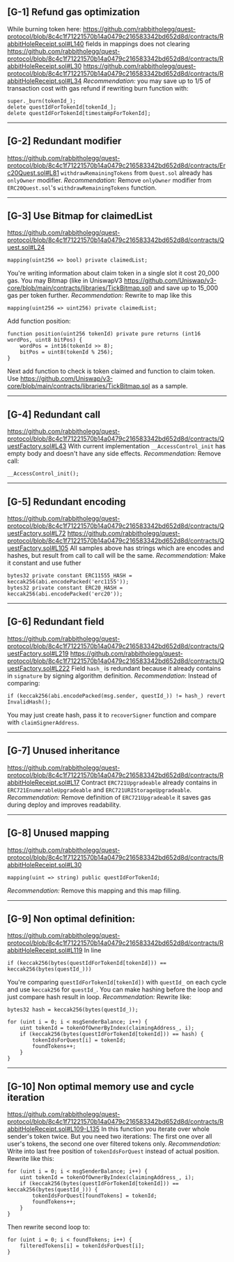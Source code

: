 ## [G-1]  Refund gas optimization

While burning token here:
https://github.com/rabbitholegg/quest-protocol/blob/8c4c1f71221570b14a0479c216583342bd652d8d/contracts/RabbitHoleReceipt.sol#L140
fields in mappings does not clearing
https://github.com/rabbitholegg/quest-protocol/blob/8c4c1f71221570b14a0479c216583342bd652d8d/contracts/RabbitHoleReceipt.sol#L30
https://github.com/rabbitholegg/quest-protocol/blob/8c4c1f71221570b14a0479c216583342bd652d8d/contracts/RabbitHoleReceipt.sol#L34
*Recommendation:*
you may save up to 1/5 of transaction cost with gas refund if rewriting burn function with:

```solidity
super._burn(tokenId_);
delete questIdForTokenId[tokenId_];
delete questIdForTokenId[timestampForTokenId];
```

----

## [G-2]  Redundant modifier

https://github.com/rabbitholegg/quest-protocol/blob/8c4c1f71221570b14a0479c216583342bd652d8d/contracts/Erc20Quest.sol#L81
```withdrawRemainingTokens``` from ```Quest.sol``` already has ```onlyOwner``` modifier.
*Recommendation:*
Remove ```onlyOwner``` modifier from ```ERC20Quest.sol```'s ```withdrawRemainingTokens```
function.


----

## [G-3]  Use Bitmap for claimedList

https://github.com/rabbitholegg/quest-protocol/blob/8c4c1f71221570b14a0479c216583342bd652d8d/contracts/Quest.sol#L24

```solidity
mapping(uint256 => bool) private claimedList;
```

You're writing information about claim token in a single slot it cost 20_000 gas.
You may Bitmap (like in
UniswapV3 https://github.com/Uniswap/v3-core/blob/main/contracts/libraries/TickBitmap.sol) and save
up to 15_000 gas per token further.
*Recommendation:*
Rewrite to map like this

```solidity
mapping(uint256 => uint256) private claimedList;
``` 

Add function position:

```solidity
function position(uint256 tokenId) private pure returns (int16 wordPos, uint8 bitPos) {
    wordPos = int16(tokenId >> 8);
    bitPos = uint8(tokenId % 256);
}
```

Next add function to check is token claimed and function to claim token.
Use https://github.com/Uniswap/v3-core/blob/main/contracts/libraries/TickBitmap.sol as a sample.

----

## [G-4]  Redundant call

https://github.com/rabbitholegg/quest-protocol/blob/8c4c1f71221570b14a0479c216583342bd652d8d/contracts/QuestFactory.sol#L43
With current implementation ```__AccessControl_init``` has empty body and doesn't have any side
effects.
*Recommendation:*
Remove call:

```solidity
__AccessControl_init();
```

----

## [G-5]  Redundant encoding

https://github.com/rabbitholegg/quest-protocol/blob/8c4c1f71221570b14a0479c216583342bd652d8d/contracts/QuestFactory.sol#L72
https://github.com/rabbitholegg/quest-protocol/blob/8c4c1f71221570b14a0479c216583342bd652d8d/contracts/QuestFactory.sol#L105
All samples above has strings which are encodes and hashes, but result from call to call will be
the same.
*Recommendation:*
Make it constant and use futher

```solidity
bytes32 private constant ERC11555_HASH = keccak256(abi.encodePacked('erc1155'));
bytes32 private constant ERC20_HASH = keccak256(abi.encodePacked('erc20')); 
```

----

## [G-6]  Redundant field

https://github.com/rabbitholegg/quest-protocol/blob/8c4c1f71221570b14a0479c216583342bd652d8d/contracts/QuestFactory.sol#L219
https://github.com/rabbitholegg/quest-protocol/blob/8c4c1f71221570b14a0479c216583342bd652d8d/contracts/QuestFactory.sol#L222
Field ```hash_``` is redundant because it already contains in ```signature``` by signing
algorithm definition.
*Recommendation*:
Instead of comparing:

```solidity
if (keccak256(abi.encodePacked(msg.sender, questId_)) != hash_) revert InvalidHash();
```  

You may just create hash, pass it to ```recoverSigner``` function and compare
with ```claimSignerAddress```.

----

## [G-7]  Unused inheritance

https://github.com/rabbitholegg/quest-protocol/blob/8c4c1f71221570b14a0479c216583342bd652d8d/contracts/RabbitHoleReceipt.sol#L17
Contract ```ERC721Upgradeable``` already contains in ```ERC721EnumerableUpgradeable```
and ```ERC721URIStorageUpgradeable```.
*Recommendation:*
Remove definition of ```ERC721Upgradeable``` it saves gas during deploy and improves readability.


----

## [G-8]  Unused mapping

https://github.com/rabbitholegg/quest-protocol/blob/8c4c1f71221570b14a0479c216583342bd652d8d/contracts/RabbitHoleReceipt.sol#L30

```solidity
mapping(uint => string) public questIdForTokenId;
```

*Recommendation:*
Remove this mapping and this map filling.

----

## [G-9]  Non optimal definition:

https://github.com/rabbitholegg/quest-protocol/blob/8c4c1f71221570b14a0479c216583342bd652d8d/contracts/RabbitHoleReceipt.sol#L119
In line

```solidity
if (keccak256(bytes(questIdForTokenId[tokenId])) == keccak256(bytes(questId_)))
```

You're comparing ```questIdForTokenId[tokenId])``` with ```questId_``` on each cycle and
use ```keccak256``` for ```questId_```.
You can make hashing before the loop and just compare hash result in loop.
*Recommendation:*
Rewrite like:

```solidity
bytes32 hash = keccak256(bytes(questId_));

for (uint i = 0; i < msgSenderBalance; i++) {
    uint tokenId = tokenOfOwnerByIndex(claimingAddress_, i);
    if (keccak256(bytes(questIdForTokenId[tokenId])) == hash) {
        tokenIdsForQuest[i] = tokenId;
        foundTokens++;
    }
}
```

----

## [G-10]  Non optimal memory use and cycle iteration

https://github.com/rabbitholegg/quest-protocol/blob/8c4c1f71221570b14a0479c216583342bd652d8d/contracts/RabbitHoleReceipt.sol#L109-L135
In this function you iterate over whole sender's token twice. But you need two iterations: The
first one over all user's tokens, the second one over filtered tokens only.
*Recommendation:*
Write into last free position of ```tokenIdsForQuest``` instead of actual position. Rewrite like
this:

```solidity
for (uint i = 0; i < msgSenderBalance; i++) {
    uint tokenId = tokenOfOwnerByIndex(claimingAddress_, i);
    if (keccak256(bytes(questIdForTokenId[tokenId])) == keccak256(bytes(questId_))) {
        tokenIdsForQuest[foundTokens] = tokenId;
        foundTokens++;
    }
}
```

Then rewrite second loop to:

```solidity
for (uint i = 0; i < foundTokens; i++) {
    filteredTokens[i] = tokenIdsForQuest[i];
}
```
